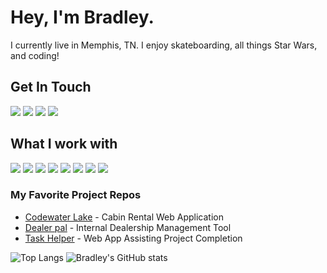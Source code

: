 # Hey, I'm Bradley. 

I currently live in Memphis, TN. I enjoy skateboarding, all things Star Wars, and coding!

## Get In Touch
<a href="mailto:bradley.madrid2@gmail.com" target="_blank"><img src="https://img.shields.io/badge/Gmail-D14836?style=for-the-badge&logo=gmail&logoColor=white"></a> <a href="https://www.linkedin.com/in/bradleymadrid/" target="_blank"><img src="https://img.shields.io/badge/LinkedIn-0077B5?style=for-the-badge&logo=linkedin&logoColor=white"></a> <a href="https://www.youtube.com/channel/UCJ7IPPmtguMRTHVAYo8WO4Q" target="_blank"><img src="https://img.shields.io/badge/YouTube-FF0000?style=for-the-badge&logo=youtube&logoColor=white"></a> <a href="https://bmadrid.gitlab.io/" target="_blank"><img src="https://img.shields.io/badge/portfolio-0A0A0A?style=for-the-badge&logo=dev.to&logoColor=white"></a>

## What I work with
<img src="https://img.shields.io/badge/JavaScript-F7DF1E?style=for-the-badge&logo=javascript&logoColor=black"> <img src="https://img.shields.io/badge/React-20232A?style=for-the-badge&logo=react&logoColor=61DAFB"> <img src="https://img.shields.io/badge/Node.js-43853D?style=for-the-badge&logo=node.js&logoColor=white"> <img src="https://img.shields.io/badge/python-3670A0?style=for-the-badge&logo=python&logoColor=ffdd54"></img> <img src="https://img.shields.io/badge/FastAPI-005571?style=for-the-badge&logo=fastapi"></img> <img src="https://img.shields.io/badge/django-%23092E20.svg?style=for-the-badge&logo=django&logoColor=white"></img> <img src="https://img.shields.io/badge/HTML5-E34F26?style=for-the-badge&logo=html5&logoColor=white"> <img src="https://img.shields.io/badge/CSS3-1572B6?style=for-the-badge&logo=css3&logoColor=white">  

### My Favorite Project Repos
* <a href="https://github.com/bmadrid00/codewater-lake">Codewater Lake</a> - Cabin Rental Web Application
* <a href="https://github.com/bmadrid00/dealer-pal">Dealer pal</a> - Internal Dealership Management Tool
* <a href="https://github.com/bmadrid00/task-helper">Task Helper</a> - Web App Assisting Project Completion

![Top Langs](https://github-readme-stats.vercel.app/api/top-langs/?username=bmadrid00&theme=dracula)
![Bradley's GitHub stats](https://github-readme-stats.vercel.app/api?username=bmadrid00&show_icons=true&theme=dracula)

